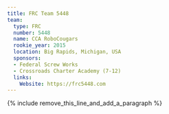 ```yaml
---
title: FRC Team 5448
team:
  type: FRC
  number: 5448
  name: CCA RoboCougars
  rookie_year: 2015
  location: Big Rapids, Michigan, USA
  sponsors:
  - Federal Screw Works
  - Crossroads Charter Academy (7-12)
  links:
    Website: https://frc5448.com
---
```


{% include remove_this_line_and_add_a_paragraph %}